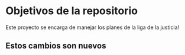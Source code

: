 # Objetivos de la repositorio

Este proyecto se encarga de manejar los planes de la liga de la justicia!


## Estos cambios son nuevos 

